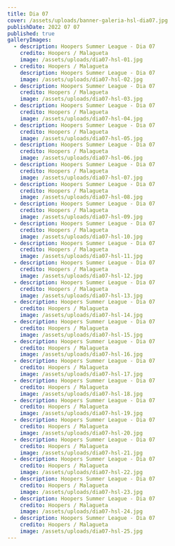 ```yaml
---
title: Dia 07
cover: /assets/uploads/banner-galeria-hsl-dia07.jpg
publishDate: 2022 07 07
published: true
galleryImages:
  - description: Hoopers Summer League - Dia 07
    credito: Hoopers / Malagueta
    image: /assets/uploads/dia07-hsl-01.jpg
  - credito: Hoopers / Malagueta
    description: Hoopers Summer League - Dia 07
    image: /assets/uploads/dia07-hsl-02.jpg
  - description: Hoopers Summer League - Dia 07
    credito: Hoopers / Malagueta
    image: /assets/uploads/dia07-hsl-03.jpg
  - description: Hoopers Summer League - Dia 07
    credito: Hoopers / Malagueta
    image: /assets/uploads/dia07-hsl-04.jpg
  - description: Hoopers Summer League - Dia 07
    credito: Hoopers / Malagueta
    image: /assets/uploads/dia07-hsl-05.jpg
  - description: Hoopers Summer League - Dia 07
    credito: Hoopers / Malagueta
    image: /assets/uploads/dia07-hsl-06.jpg
  - description: Hoopers Summer League - Dia 07
    credito: Hoopers / Malagueta
    image: /assets/uploads/dia07-hsl-07.jpg
  - description: Hoopers Summer League - Dia 07
    credito: Hoopers / Malagueta
    image: /assets/uploads/dia07-hsl-08.jpg
  - description: Hoopers Summer League - Dia 07
    credito: Hoopers / Malagueta
    image: /assets/uploads/dia07-hsl-09.jpg
  - description: Hoopers Summer League - Dia 07
    credito: Hoopers / Malagueta
    image: /assets/uploads/dia07-hsl-10.jpg
  - description: Hoopers Summer League - Dia 07
    credito: Hoopers / Malagueta
    image: /assets/uploads/dia07-hsl-11.jpg
  - description: Hoopers Summer League - Dia 07
    credito: Hoopers / Malagueta
    image: /assets/uploads/dia07-hsl-12.jpg
  - description: Hoopers Summer League - Dia 07
    credito: Hoopers / Malagueta
    image: /assets/uploads/dia07-hsl-13.jpg
  - description: Hoopers Summer League - Dia 07
    credito: Hoopers / Malagueta
    image: /assets/uploads/dia07-hsl-14.jpg
  - description: Hoopers Summer League - Dia 07
    credito: Hoopers / Malagueta
    image: /assets/uploads/dia07-hsl-15.jpg
  - description: Hoopers Summer League - Dia 07
    credito: Hoopers / Malagueta
    image: /assets/uploads/dia07-hsl-16.jpg
  - description: Hoopers Summer League - Dia 07
    credito: Hoopers / Malagueta
    image: /assets/uploads/dia07-hsl-17.jpg
  - description: Hoopers Summer League - Dia 07
    credito: Hoopers / Malagueta
    image: /assets/uploads/dia07-hsl-18.jpg
  - description: Hoopers Summer League - Dia 07
    credito: Hoopers / Malagueta
    image: /assets/uploads/dia07-hsl-19.jpg
  - description: Hoopers Summer League - Dia 07
    credito: Hoopers / Malagueta
    image: /assets/uploads/dia07-hsl-20.jpg
  - description: Hoopers Summer League - Dia 07
    credito: Hoopers / Malagueta
    image: /assets/uploads/dia07-hsl-21.jpg
  - description: Hoopers Summer League - Dia 07
    credito: Hoopers / Malagueta
    image: /assets/uploads/dia07-hsl-22.jpg
  - description: Hoopers Summer League - Dia 07
    credito: Hoopers / Malagueta
    image: /assets/uploads/dia07-hsl-23.jpg
  - description: Hoopers Summer League - Dia 07
    credito: Hoopers / Malagueta
    image: /assets/uploads/dia07-hsl-24.jpg
  - description: Hoopers Summer League - Dia 07
    credito: Hoopers / Malagueta
    image: /assets/uploads/dia07-hsl-25.jpg
---
```

